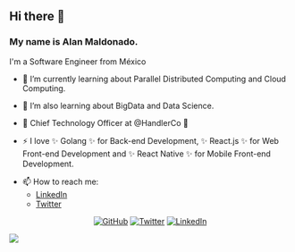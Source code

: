 ## Hi there 👋

### My name is Alan Maldonado.
I'm a Software Engineer from México

- 🌱 I’m currently learning about Parallel Distributed Computing and Cloud Computing.
- 🌱 I’m also learning about BigData and Data Science.

- 🚨 Chief Technology Officer at @HandlerCo 🚨

- ⚡ I love ✨ Golang ✨ for Back-end Development, ✨ React.js ✨ for Web Front-end Development
     and ✨ React Native ✨ for Mobile Front-end Development.

* 📫 How to reach me:
  * [LinkedIn](http://linkedin.com/in/alanmn88)
  * [Twitter](http://twitter.com/alanmn88)
  
 <p align="center">
  <a href="https://github.com/drn3mesis"><img src="https://img.shields.io/github/followers/drn3mesis.svg?label=GitHub&style=social" alt="GitHub"></a>
  <a href="https://twitter.com/alanmn88"><img src="https://img.shields.io/twitter/follow/alanmn88?label=Twitter&style=social" alt="Twitter"></a>
  <a href="https://www.linkedin.com/in/alanmn88"><img src="https://img.shields.io/badge/LinkedIn--_.svg?style=social&logo=linkedin" alt="LinkedIn"></a>
</p>

![](https://komarev.com/ghpvc/?username=drn3mesis&style=flat)

